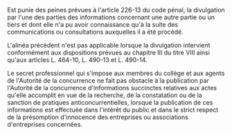   

Est punie des peines prévues à l'article 226-13 du code pénal, la divulgation par l'une des parties des informations concernant une autre partie ou un tiers et dont elle n'a pu avoir connaissance qu'à la suite des communications ou consultations auxquelles il a été procédé.


L'alinéa précédent n'est pas applicable lorsque la divulgation intervient conformément aux dispositions prévues au chapitre III du titre VIII ainsi qu'aux articles L. 464-10, L. 490-13 et L. 490-14.


Le secret professionnel qui s'impose aux membres du collège et aux agents de l'Autorité de la concurrence ne fait pas obstacle à la publication par l'Autorité de la concurrence d'informations succinctes relatives aux actes qu'elle accomplit en vue de la recherche, de la constatation ou de la sanction de pratiques anticoncurrentielles, lorsque la publication de ces informations est effectuée dans l'intérêt du public et dans le strict respect de la présomption d'innocence des entreprises ou associations d'entreprises concernées.


  
